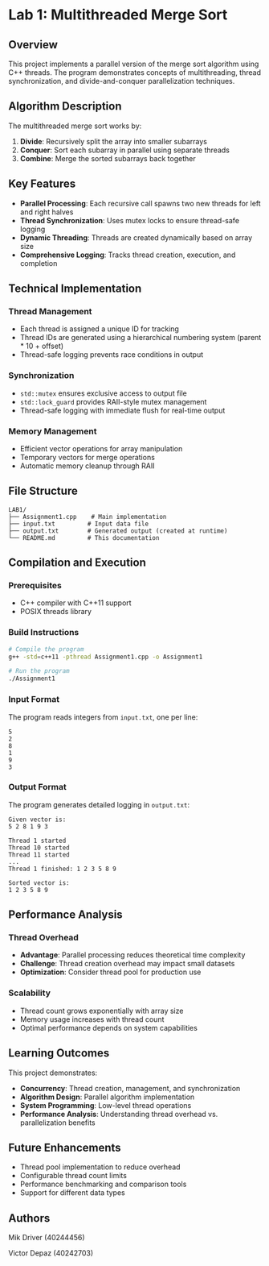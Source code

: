 # Lab 1: Multithreaded Merge Sort

## Overview
This project implements a parallel version of the merge sort algorithm using C++ threads. The program demonstrates concepts of multithreading, thread synchronization, and divide-and-conquer parallelization techniques.

## Algorithm Description
The multithreaded merge sort works by:
1. **Divide**: Recursively split the array into smaller subarrays
2. **Conquer**: Sort each subarray in parallel using separate threads
3. **Combine**: Merge the sorted subarrays back together

## Key Features
- **Parallel Processing**: Each recursive call spawns two new threads for left and right halves
- **Thread Synchronization**: Uses mutex locks to ensure thread-safe logging
- **Dynamic Threading**: Threads are created dynamically based on array size
- **Comprehensive Logging**: Tracks thread creation, execution, and completion

## Technical Implementation

### Thread Management
- Each thread is assigned a unique ID for tracking
- Thread IDs are generated using a hierarchical numbering system (parent * 10 + offset)
- Thread-safe logging prevents race conditions in output

### Synchronization
- `std::mutex` ensures exclusive access to output file
- `std::lock_guard` provides RAII-style mutex management
- Thread-safe logging with immediate flush for real-time output

### Memory Management
- Efficient vector operations for array manipulation
- Temporary vectors for merge operations
- Automatic memory cleanup through RAII

## File Structure
```
LAB1/
├── Assignment1.cpp    # Main implementation
├── input.txt         # Input data file
├── output.txt        # Generated output (created at runtime)
└── README.md         # This documentation
```

## Compilation and Execution

### Prerequisites
- C++ compiler with C++11 support
- POSIX threads library

### Build Instructions
```bash
# Compile the program
g++ -std=c++11 -pthread Assignment1.cpp -o Assignment1

# Run the program
./Assignment1
```

### Input Format
The program reads integers from `input.txt`, one per line:
```
5
2
8
1
9
3
```

### Output Format
The program generates detailed logging in `output.txt`:
```
Given vector is:
5 2 8 1 9 3 

Thread 1 started
Thread 10 started
Thread 11 started
...
Thread 1 finished: 1 2 3 5 8 9 

Sorted vector is:
1 2 3 5 8 9 
```

## Performance Analysis

### Thread Overhead
- **Advantage**: Parallel processing reduces theoretical time complexity
- **Challenge**: Thread creation overhead may impact small datasets
- **Optimization**: Consider thread pool for production use

### Scalability
- Thread count grows exponentially with array size
- Memory usage increases with thread count
- Optimal performance depends on system capabilities

## Learning Outcomes
This project demonstrates:
- **Concurrency**: Thread creation, management, and synchronization
- **Algorithm Design**: Parallel algorithm implementation
- **System Programming**: Low-level thread operations
- **Performance Analysis**: Understanding thread overhead vs. parallelization benefits

## Future Enhancements
- Thread pool implementation to reduce overhead
- Configurable thread count limits
- Performance benchmarking and comparison tools
- Support for different data types

## Authors
Mik Driver (40244456)

Victor Depaz (40242703)
